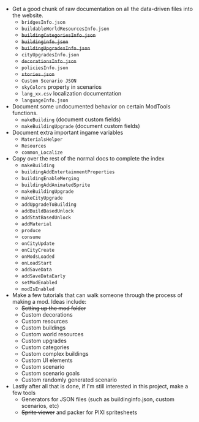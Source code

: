 - Get a good chunk of raw documentation on all the data-driven files into the website.
	- `bridgesInfo.json`
	- `buildableWorldResourcesInfo.json`
	- ~~`buildingCategoriesInfo.json`~~
	- ~~`buildinginfo.json`~~
	- ~~`buildingUpgradesInfo.json`~~
	- `cityUpgradesInfo.json`
	- ~~`decorationsInfo.json`~~
	- `policiesInfo.json`
	- ~~`stories.json`~~
	- `Custom Scenario JSON`
	- `skyColors` property in scenarios
	- `lang_xx.csv` localization documentation
	- `languageInfo.json`
- Document some undocumented behavior on certain ModTools functions.
	- `makeBuilding` (document custom fields)
	- `makeBuildingUpgrade` (document custom fields)
- Document extra important ingame variables
	- `MaterialsHelper`
	- `Resources`
	- `common_Localize`
- Copy over the rest of the normal docs to complete the index
	- `makeBuilding`
	- `buildingAddEntertainmentProperties`
	- `buildingEnableMerging`
	- `buildingAddAnimatedSprite`
	- `makeBuildingUpgrade`
	- `makeCityUpgrade`
	- `addUpgradeToBuilding`
	- `addBuildBasedUnlock`
	- `addStatBasedUnlock`
	- `addMaterial`
	- `produce`
	- `consume`
	- `onCityUpdate`
	- `onCityCreate`
	- `onModsLoaded`
	- `onLoadStart`
	- `addSaveData`
	- `addSaveDataEarly`
	- `setModEnabled`
	- `modIsEnabled`
- Make a few tutorials that can walk someone through the process of making a mod. Ideas include:
	- ~~Setting up the mod folder~~
	- Custom decorations
	- Custom resources
	- Custom buildings
	- Custom world resources
	- Custom upgrades
	- Custom categories
	- Custom complex buildings
	- Custom UI elements
	- Custom scenario
	- Custom scenario goals
	- Custom randomly generated scenario
- Lastly after all that is done, if I'm still interested in this project, make a few tools
	- Generators for JSON files (such as buildinginfo.json, custom scenarios, etc)
	- ~~Sprite viewer~~ and packer for PIXI spritesheets